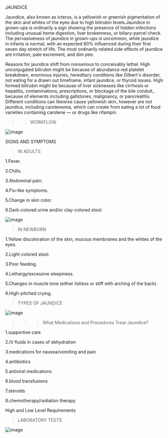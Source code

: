 JAUNDICE



Jaundice, also known as icterus, is a yellowish or greenish pigmentation of the skin and whites of the eyes due to high bilirubin levels.Jaundice in grown-ups is ordinarily a sign showing the presence of hidden infections including unusual heme digestion, liver brokenness, or biliary-parcel check. The pervasiveness of jaundice in grown-ups is uncommon, while jaundice in infants is normal, with an expected 80% influenced during their first seven day stretch of life. The most ordinarily related side effects of jaundice are irritation, pale excrement, and dim pee. 

Reasons for jaundice shift from nonserious to conceivably lethal. High unconjugated bilirubin might be because of abundance red platelet breakdown, enormous injuries, hereditary conditions like Gilbert's disorder, not eating for a drawn out timeframe, infant jaundice, or thyroid issues. High formed bilirubin might be because of liver sicknesses like cirrhosis or hepatitis, contaminations, prescriptions, or blockage of the bile conduit,. because of elements including gallstones, malignancy, or pancreatitis. Different conditions can likewise cause yellowish skin, however are not jaundice, including carotenemia, which can create from eating a lot of food varieties containing carotene — or drugs like rifampin. 









>>WORKFLOW




![image](https://user-images.githubusercontent.com/86238282/130079620-af3cffe9-7297-418b-a887-284174eb4729.png)


























SIGNS AND SYMPTOMS                                                  

>IN ADULTS                                                                                         
                                                                                                       
1.Fever.                                                                                        
                                                   
 2.Chills.

3.Abdominal pain.

4.Flu-like symptoms.

5.Change in skin color.

6.Dark-colored urine and/or clay-colored stool.       






![image](https://user-images.githubusercontent.com/86238282/130078092-a759acbf-fbeb-4a86-8cbb-1ddc7ba81b8d.png)





>IN NEWBORN

1.Yellow discoloration of the skin, mucous membranes and the whites of the eyes.

2.Light-colored stool.

3.Poor feeding.

4.Lethargy/excessive sleepiness.

5.Changes in muscle tone (either listless or stiff with arching of the back).

6.High-pitched crying.














>TYPES OF JAUNDICE

![image](https://user-images.githubusercontent.com/86238282/130079367-15da6407-4ef7-49f4-b146-882053ac60d3.png)










>>>What Medications and Procedures Treat Jaundice?

1.supportive care

2.IV fluids in cases of dehydration

3.medications for nausea/vomiting and pain

4.antibiotics

5.antiviral medications

6.blood transfusions

7.steroids

8.chemotherapy/radiation therapy











High and Low Level Requirements



>LABORATORY TESTS

![image](https://user-images.githubusercontent.com/86238282/130077579-38219179-a239-4a61-ab62-c6ac1eacae9e.png)













 

 



 
 

             




